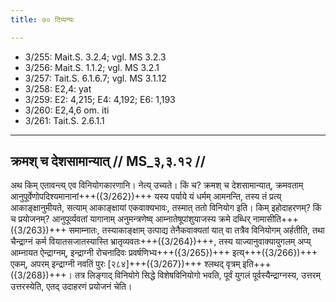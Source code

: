 ```yaml
---
title: ७० टिप्पन्यः

---
```

- 3/255: Mait.S. 3.2.4; vgl. MS 3.2.3
- 3/256: Mait.S. 1.1.2; vgl. MS 3.2.1
- 3/257: Tait.S. 6.1.6.7; vgl. MS 3.1.12
- 3/258: E2,4: yat
- 3/259: E2: 4,215; E4: 4,192; E6: 1,193
- 3/260: E2,4,6 om. iti
- 3/261: Tait.S. 2.6.1.1

____________________________________________


## क्रमश् च देशसामान्यात् // MS_३,३.१२ //

अथ किम् एतावन्त्य् एव विनियोगकारणानि। नेत्य् उच्यते। किं च? क्रमश् च देशसामान्यात्, क्रमवताम् आनुपूर्वेणोपदिश्यमानानां+++({3/262})+++ यस्य पर्याये यं धर्मम् आमनन्ति, तस्य तं प्रत्य् आकाङ्क्षानुमीयते, सत्याम् आकाङ्क्षायां एकवाक्यभावः, तस्मात् ततो विनियोग इति। किम् इहोदाहरणम्? किं च प्रयोजनम्? आनुपूर्व्यवतां यागानाम् अनुमन्त्रणेष्व् आम्नातेषूपांशुयाजस्य क्रमे दब्धिर् नामासीति+++({3/263})+++ समाम्नातः, तस्याकाङ्क्षाम् उत्पाद्य तेनैकवाक्यतां यात् वा तत्रैव विनियोगम् अर्हतीति, तथा चैन्द्राग्नं कर्म वियातसजातस्यास्ति भ्रातृव्यवतः+++({3/264})+++, तस्य याज्यानुवाक्यायुगलम् अप्य् आम्नायत ऐन्द्राग्नम्, इन्द्राग्नी रोचनादिवः प्रवर्षणिभ्य+++({3/265})+++ इत्य्+++({3/266})+++ एकम्, अपरम् इन्द्राग्नी नवतिं पुरः [२८४]+++({3/267})+++ श्लथद् वृत्रम् इति+++({3/268})+++। तत्र लिङ्गाद् विनियोगे सिद्धे विशेषविनियोगो भवति, पूर्वं युगलं पूर्वस्यैन्द्राग्नस्य, उत्तरम् उत्तरस्येति, एतद् उदाहरणं प्रयोजनं चेति।
